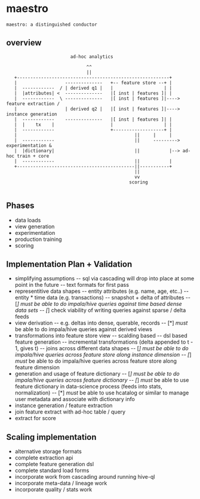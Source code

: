 maestro
=======

```
maestro: a distinguished conductor
```


overview
--------

```
                        ad-hoc analytics

                              ^^
                              ||
   +---------------------------------------------------------+
   |                  --------------   +-- feature store --+ |
   |  ------------  / | derived q1 |   |                   | |
   |  |attributes| <  --------------   |[ inst | features ]| |
   |  ------------  \ --------------   |[ inst | features ]|----> feature extraction /
   |                  | derived q2 |   |[ inst | features ]|----> instance generation
   |  ------------    --------------   |[ inst | features ]| |
   |  |    tx    |                     |                   | |
   |  ------------                     +-------------------+ |
   |                                            ||     |     |
   |  ------------                              ||     ---------> experimentation &
   |  |dictionary|                              ||           |--> ad-hoc train + core
   |  ------------                              ||           |
   +--------------------------------------------||-----------+
                                                ||
                                                vv
                                              scoring


```

Phases
------

 - data loads
 - view generation
 - experimentation
 - production training
 - scoring


Implementation Plan + Validation
--------------------------------

 - simplifying assumptions
 -- sql via cascading will drop into place at some point in the future
 -- text formats for first pass
 - representitive data shapes
 -- entity attributes (e.g. name, age, etc..)
 -- entity * time data (e.g. transactions)
 -- snapshot + delta of attributes
 -- [*] _must_ be able to do impala/hive queries against time based dense data sets
 -- [*] check viability of writing queries against sparse / delta feeds
 - view derivation
 -- e.g. deltas into dense, querable, records
 -- [*] _must_ be able to do impala/hive queries against derived views
 - transformations into feature store view
 -- scalding based
 -- dsl based feature generation
 -- incremental transformations (delta appended to t - 1, gives t)
 -- joins across different data shapes
 -- [*] _must_ be able to do impala/hive queries across feature store along instance dimension
 -- [*] _must_ be able to do impala/hive queries across feature store along feature dimension
 - generation and usage of feature dictionary
 -- [*] _must_ be able to do impala/hive queries across feature dictionary
 -- [*] _must_ be able to use feature dictionary in data-science process (feeds into stats, normalization)
 -- [*] _must_ be able to use hcatalog or similar to manage user metadata and associate with dictionary info
 - instance generation / feature extraction
 - join feature extract with ad-hoc table / query
 - extract for score


Scaling implementation
----------------------

 - alternative storage formats
 - complete extraction api
 - complete feature generation dsl
 - complete standard load forms
 - incorporate work from cascading around running hive-ql
 - incorporate meta-data / lineage work
 - incorporate quality / stats work
